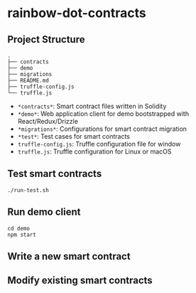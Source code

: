 # rainbow-dot-contracts

## Project Structure

```
.
├── contracts
├── demo
├── migrations
├── README.md
├── truffle-config.js
└── truffle.js
```
- `*contracts*`: Smart contract files written in Solidity
- `*demo*`: Web application client for demo bootstrapped with React/Redux/Drizzle
- `*migrations*`: Configurations for smart contract migration
- `*test*`: Test cases for smart contracts
- `truffle-config.js`: Truffle configuration file for window
- `truffle.js`: Truffle configuration for Linux or macOS

## Test smart contracts

```
./run-test.sh
```

## Run demo client

```
cd demo
npm start
```

## Write a new smart contract

## Modify existing smart contracts

